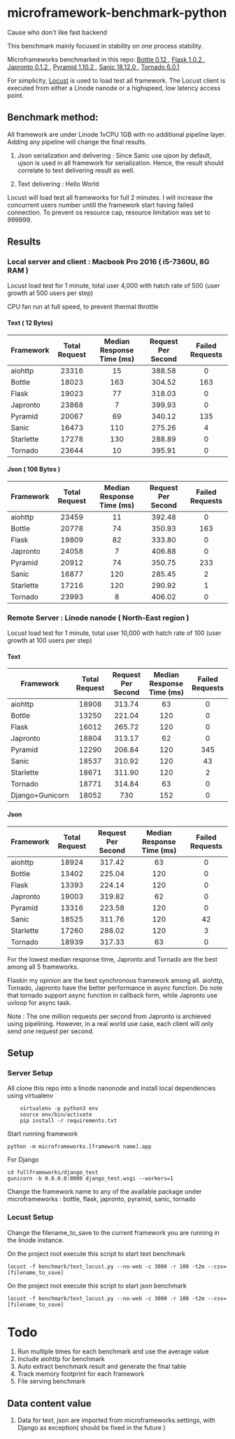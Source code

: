 # microframework-benchmark-python
Cause who don't like fast backend

This benchmark mainly focused in stability on one process stability. 

Microframeworks benchmarked in this repo: [Bottle 0.12 ](https://bottlepy.org/), [Flask 1.0.2 ](http://flask.pocoo.org/), [Japronto 0.1.2 ](https://github.com/squeaky-pl/japronto), [Pyramid 1.10.2 ](https://docs.pylonsproject.org/projects/pyramid/en/latest/index.html), [Sanic 18.12.0 ](https://github.com/huge-success/sanic), [Tornado 6.0.1](https://www.tornadoweb.org/en/stable/)

For simplicity, [Locust](https://locust.io/) is used to load test all framework. The Locust client is executed from either a Linode nanode or a highspeed, low latency access point. 

## Benchmark method:

All framework are under Linode 1vCPU 1GB with no additional pipeline layer. Adding any pipeline will change the final results.

1. Json serialization and delivering : Since Sanic use ujson by default, ujson is used in all framework for serialization. Hence, the result should correlate to text delivering result as well.

2. Text delivering : Hello World

Locust will load test all frameworks for full 2 minutes. I will increase the concurrent users number untill the framework start having failed connection. To prevent os resource cap, resource limitation was set to 999999.

## Results

### Local server and client : Macbook Pro 2016 ( i5-7360U, 8G RAM )

Locust load test for 1 minute, total user 4,000 with hatch rate of 500 (user growth at 500 users per step)

CPU fan run at full speed, to prevent thermal throttle

#### Text ( 12 Bytes)

| Framework  | Total Request  | Median Response Time (ms) | Request Per Second  | Failed Requests |
|------------|:--------------:|:-------------------:|:---------------------:|:---:|
|   aiohttp   |  23316     |  15 | 388.58 | 0 |
|   Bottle   |  18023         | 163  | 304.52 | 163 |
|   Flask    |  19023 | 77 |  318.03 | 0 |
|   Japronto |  23868 |  7 | 399.93  | 0 |
|   Pyramid  |  20067 |  69 | 340.12 | 135 |
|   Sanic    |  16473 | 110  |  275.26 | 4 |
|   Starlette    |  17278 | 130  |  288.89 | 0 |
|   Tornado  |  23644 | 10  |  395.91 | 0 |

#### Json ( 106 Bytes )

| Framework  | Total Request  | Median Response Time (ms) | Request Per Second | Failed Requests |
|------------|:--------------:|:-------------------:|:---------------------:|:---:|
|   aiohttp   |  23459     |  11 | 392.48 | 0 |
|   Bottle   |  20778    |  74 | 350.93 | 163 |
|   Flask    |  19809 | 82  |  333.80 | 0 |
|   Japronto |  24058 |  7 | 406.88  | 0 |
|   Pyramid  |  20912 |  74 | 350.75 | 233 |
|   Sanic    |  16877 | 120  |  285.45 | 2 |
|   Starlette    |  17216 | 120   |  290.92 | 1 |
|   Tornado  |  23993 |  8 | 406.02 | 0 |

### Remote Server : Linode nanode ( North-East region )

Locust load test for 1 minute, total user 10,000 with hatch rate of 100 (user growth at 100 users per step)

#### Text

| Framework  | Total Request  | Request Per Second  | Median Response Time (ms) | Failed Requests |
|------------|:--------------:|:-------------------:|:---------------------:|:---:|
|   aiohttp   |  18908     |  313.74 | 63 | 0 |
|   Bottle   |  13250    |  221.04 | 120 | 0 |
|   Flask    |  16012 | 265.72  |  120 | 0 |
|   Japronto |  18804 |  313.17 | 62  | 0 |
|   Pyramid  |  12290 |  206.84 | 120 | 345 |
|   Sanic    |  18537 | 310.92  |  120 | 43 |
|   Starlette    |  18671 | 311.90   |  120 | 2 |
|   Tornado  |  18771 |  314.84 | 63 | 0 |
|   Django+Gunicorn  |  18052 |  730 | 152 | 0 |

#### Json

| Framework  | Total Request  | Request Per Second  | Median Response Time (ms) | Failed Requests |
|------------|:--------------:|:-------------------:|:---------------------:|:---:|
|   aiohttp   |  18924     |  317.42 | 63 | 0 |
|   Bottle   |  13402    |  225.04 | 120 | 0 |
|   Flask    |  13393 | 224.14  |  120 | 0 |
|   Japronto |  19003 |  319.82 | 62  | 0 |
|   Pyramid  |  13316 |  223.58 | 120 | 0 |
|   Sanic    |  18525 | 311.76  |  120 | 42 |
|   Starlette    |  17260 | 288.02   |  120 | 3 |
|   Tornado  |  18939 |  317.33 | 63 | 0 |


For the lowest median response time, Japronto and Tornado are the best among all 5 frameworks.

Flaskin my opinion are the best synchronous framework among all. aiohttp, Tornado, Japronto have the better performance in async function. Do note that tornado support async function in callback form, while Japronto use uvloop for async task. 

Note : The one million requests per second from Japronto is archieved using pipelining. However, in a real world use case, each client will only send one request per second.

## Setup

### Server Setup

All clone this repo into a linode nanonode and install local dependencies using virtualenv

```
    virtualenv -p python3 env
    source env/bin/activate
    pip install -r requirements.txt
```

Start running framework
```
python -m microframeworks.[framework name].app
```

For Django 
```
cd fullframeworks/django_test
gunicorn -b 0.0.0.0:8000 django_test.wsgi --workers=1
```

Change the framework name to any of the available package under microframeworks : bottle, flask, japronto, pyramid, sanic, tornado

### Locust Setup

Change the filename_to_save to the current framework you are running in the linode instance.

On the project root execute this script to start text benchmark
```
locust -f benchmark/text_locust.py --no-web -c 3000 -r 100 -t2m --csv=[filename_to_save] 
```

On the project root execute this script to start json benchmark
```
locust -f benchmark/text_locust.py --no-web -c 3000 -r 100 -t2m --csv=[filename_to_save] 
```


# Todo

1. Run multiple times for each benchmark and use the average value
2. Include aiohttp for benchmark 
3. Auto extract benchmark result and generate the final table
4. Track memory footprint for each framework
5. File serving benchmark


## Data content value

1. Data for text, json are imported from microframeworks.settings, with Django as exception( should be fixed in the future )
